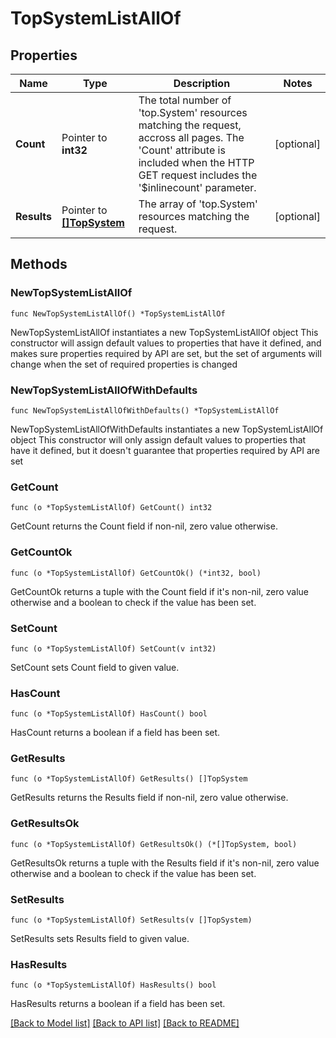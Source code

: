 # TopSystemListAllOf

## Properties

Name | Type | Description | Notes
------------ | ------------- | ------------- | -------------
**Count** | Pointer to **int32** | The total number of &#39;top.System&#39; resources matching the request, accross all pages. The &#39;Count&#39; attribute is included when the HTTP GET request includes the &#39;$inlinecount&#39; parameter. | [optional] 
**Results** | Pointer to [**[]TopSystem**](top.System.md) | The array of &#39;top.System&#39; resources matching the request. | [optional] 

## Methods

### NewTopSystemListAllOf

`func NewTopSystemListAllOf() *TopSystemListAllOf`

NewTopSystemListAllOf instantiates a new TopSystemListAllOf object
This constructor will assign default values to properties that have it defined,
and makes sure properties required by API are set, but the set of arguments
will change when the set of required properties is changed

### NewTopSystemListAllOfWithDefaults

`func NewTopSystemListAllOfWithDefaults() *TopSystemListAllOf`

NewTopSystemListAllOfWithDefaults instantiates a new TopSystemListAllOf object
This constructor will only assign default values to properties that have it defined,
but it doesn't guarantee that properties required by API are set

### GetCount

`func (o *TopSystemListAllOf) GetCount() int32`

GetCount returns the Count field if non-nil, zero value otherwise.

### GetCountOk

`func (o *TopSystemListAllOf) GetCountOk() (*int32, bool)`

GetCountOk returns a tuple with the Count field if it's non-nil, zero value otherwise
and a boolean to check if the value has been set.

### SetCount

`func (o *TopSystemListAllOf) SetCount(v int32)`

SetCount sets Count field to given value.

### HasCount

`func (o *TopSystemListAllOf) HasCount() bool`

HasCount returns a boolean if a field has been set.

### GetResults

`func (o *TopSystemListAllOf) GetResults() []TopSystem`

GetResults returns the Results field if non-nil, zero value otherwise.

### GetResultsOk

`func (o *TopSystemListAllOf) GetResultsOk() (*[]TopSystem, bool)`

GetResultsOk returns a tuple with the Results field if it's non-nil, zero value otherwise
and a boolean to check if the value has been set.

### SetResults

`func (o *TopSystemListAllOf) SetResults(v []TopSystem)`

SetResults sets Results field to given value.

### HasResults

`func (o *TopSystemListAllOf) HasResults() bool`

HasResults returns a boolean if a field has been set.


[[Back to Model list]](../README.md#documentation-for-models) [[Back to API list]](../README.md#documentation-for-api-endpoints) [[Back to README]](../README.md)



